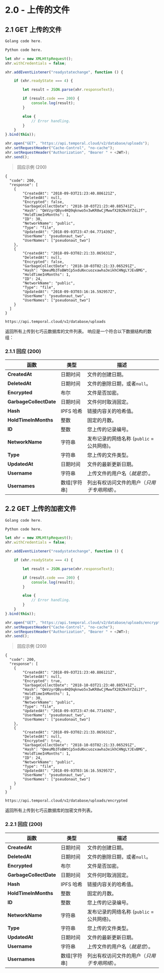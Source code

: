 # 2.0 - 上传的文件

## 2.1 GET 上传的文件

```go
Golang code here.
```

```python
Python code here.
```

```javascript
let xhr = new XMLHttpRequest();
xhr.withCredentials = false;

xhr.addEventListener("readystatechange", function () {

    if (xhr.readyState === 4) {

        let result = JSON.parse(xhr.responseText);

        if (result.code === 200) {
            console.log(result);
        }

        else {
            // Error handling.
        }
    }
}.bind(this));

xhr.open("GET", "https://api.temporal.cloud/v2/database/uploads");
xhr.setRequestHeader("Cache-Control", "no-cache");
xhr.setRequestHeader("Authorization", "Bearer " + <JWT>);
xhr.send();
```

> 回应示例 (200)

```
{
  "code": 200,
  "response": [
    {
        "CreatedAt": "2018-09-03T21:23:40.886121Z",
        "DeletedAt": null,
        "Encrypted": false,
        "GarbageCollectDate": "2018-10-03T21:23:40.885741Z",
        "Hash": "QmVzyrQByv4KQ9qknwo5v3wKR8wCjMwwfX282NxhYZdi2f",
        "HoldTimeInMonths": 1,
        "ID": 30,
        "NetworkName": "public",
        "Type": "file",
        "UpdatedAt": "2018-09-03T23:47:04.771439Z",
        "UserName": "pseudonaut_two",
        "UserNames": ["pseudonaut_two"]
    },
    {
        "CreatedAt": "2018-09-03T02:21:33.065631Z",
        "DeletedAt": null,
        "Encrypted": false,
        "GarbageCollectDate": "2018-10-03T02:21:33.065291Z",
        "Hash": "QmeuMb3ToBWtCp5xduNxcuozxawha3eikhCHNgLYJEvBMG",
        "HoldTimeInMonths": 1,
        "ID": 24,
        "NetworkName": "public",
        "Type": "file",
        "UpdatedAt": "2018-09-03T03:16:16.592957Z",
        "UserName": "pseudonaut_two",
        "UserNames": ["pseudonaut_two"]
    }
  ]
}
```

`https://api.temporal.cloud/v2/database/uploads`

返回所有上传到七巧云数据库的文件列表。 响应是一个符合以下数据结构的数组：

### 2.1.1 回应 (200)

| 函数 | 类型 | 描述
|-----------|------|-------------
| <b>CreatedAt</b> | 日期时间 | 文件的创建日期。
| <b>DeletedAt</b> | 日期时间 | 文件的删除日期，或者`null`。
| <b>Encrypted</b> | 布尔 | 文件是否加密。
| <b>GarbageCollectDate</b> | 日期时间 | 文件何时取消固定。
| <b>Hash</b> | IPFS 哈希 |  链接内容关的哈希值。
| <b>HoldTimeInMonths</b> | 整数 | 固定的月数。
| <b>ID</b> | 整数 |  您上传的记录编号。
| <b>NetworkName</b> | 字符串 | 发布记录的网络名称 (`public` = 公共网络)。
| <b>Type</b> | 字符串 | 您上传的文件类型。
| <b>UpdatedAt</b> | 日期时间 | 文件的最新更新日期。
| <b>Username</b> | 字符串 | 上传文件的用户名（<i>就是您</i>）。
| <b>Usernames</b> |数组[字符串] |  列出有权访问文件的用户（<i>只用于专用网络</i>）。

## 2.2 GET 上传的加密文件

```go
Golang code here.
```

```python
Python code here.
```

```javascript
let xhr = new XMLHttpRequest();
xhr.withCredentials = false;

xhr.addEventListener("readystatechange", function () {

    if (xhr.readyState === 4) {

        let result = JSON.parse(xhr.responseText);

        if (result.code === 200) {
            console.log(result);
        }

        else {
            // Error handling.
        }
    }
}.bind(this));

xhr.open("GET", "https://api.temporal.cloud/v2/database/uploads/encrypted");
xhr.setRequestHeader("Cache-Control", "no-cache");
xhr.setRequestHeader("Authorization", "Bearer " + <JWT>);
xhr.send();
```

> 回应示例 (200)

```
{
  "code": 200,
  "response": [
    {
        "CreatedAt": "2018-09-03T21:23:40.886121Z",
        "DeletedAt": null,
        "Encrypted": true,
        "GarbageCollectDate": "2018-10-03T21:23:40.885741Z",
        "Hash": "QmVzyrQByv4KQ9qknwo5v3wKR8wCjMwwfX282NxhYZdi2f",
        "HoldTimeInMonths": 1,
        "ID": 30,
        "NetworkName": "public",
        "Type": "file",
        "UpdatedAt": "2018-09-03T23:47:04.771439Z",
        "UserName": "pseudonaut_two",
        "UserNames": ["pseudonaut_two"]
    },
    {
        "CreatedAt": "2018-09-03T02:21:33.065631Z",
        "DeletedAt": null,
        "Encrypted": true,
        "GarbageCollectDate": "2018-10-03T02:21:33.065291Z",
        "Hash": "QmeuMb3ToBWtCp5xduNxcuozxawha3eikhCHNgLYJEvBMG",
        "HoldTimeInMonths": 1,
        "ID": 24,
        "NetworkName": "public",
        "Type": "file",
        "UpdatedAt": "2018-09-03T03:16:16.592957Z",
        "UserName": "pseudonaut_two",
        "UserNames": ["pseudonaut_two"]
    }
  ]
}
```

`https://api.temporal.cloud/v2/database/uploads/encrypted`

返回所有上传到七巧云数据库的加密文件列表。

### 2.2.1 回应 (200)

| 函数 | 类型 | 描述
|-----------|------|-------------
| <b>CreatedAt</b> | 日期时间 | 文件的创建日期。
| <b>DeletedAt</b> | 日期时间 | 文件的删除日期，或者`null`。
| <b>Encrypted</b> | 布尔 | 文件是否加密。
| <b>GarbageCollectDate</b> | 日期时间 | 文件何时取消固定。
| <b>Hash</b> | IPFS 哈希 |  链接内容关的哈希值。
| <b>HoldTimeInMonths</b> | 整数 | 固定的月数。
| <b>ID</b> | 整数 |  您上传的记录编号。
| <b>NetworkName</b> | 字符串 | 发布记录的网络名称 (`public` = 公共网络)。
| <b>Type</b> | 字符串 | 您上传的文件类型。
| <b>UpdatedAt</b> | 日期时间 | 文件的最新更新日期。
| <b>Username</b> | 字符串 | 上传文件的用户名（<i>就是您</i>）。
| <b>Usernames</b> |数组[字符串] |  列出有权访问文件的用户（<i>只用于专用网络</i>）。
